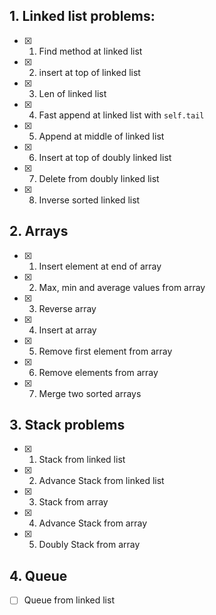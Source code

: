 
## 1. Linked list problems:

- [x] 1. Find method at linked list
- [x] 2. insert at top of linked list
- [x] 3. Len of linked list
- [x] 4. Fast append at linked list with `self.tail`
- [x] 5. Append at middle of linked list
- [x] 6. Insert at top of doubly linked list
- [x] 7. Delete from doubly linked list
- [x] 8. Inverse sorted linked list

## 2. Arrays

- [x] 1. Insert element at end of array
- [x] 2. Max, min and average values from array
- [x] 3. Reverse array
- [x] 4. Insert at array
- [x] 5. Remove first element from array
- [x] 6. Remove elements from array
- [x] 7. Merge two sorted arrays
 
## 3. Stack problems

- [x] 1. Stack from linked list
- [x] 2. Advance Stack from linked list
- [x] 3. Stack from array
- [x] 4. Advance Stack from array
- [x] 5. Doubly Stack from array

## 4. Queue

- [ ] Queue from linked list

